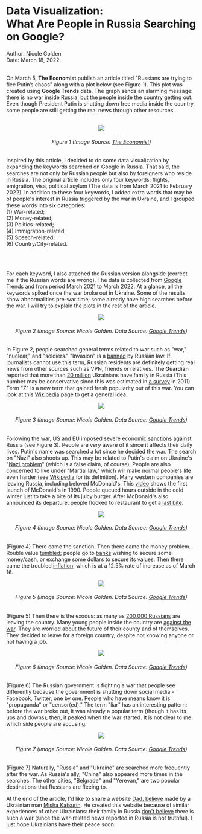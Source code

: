 
  <h1>Data Visualization: <br>What Are People in Russia Searching on Google?</h1>
<p>Author: Nicole Golden<br> Date: March 18, 2022 </p>
        
<p class="lead">
<br>
On March 5, <span style="font-weight: 600">The Economist</span> publish an article titled "Russians are trying to flee Putin’s chaos" along with a plot below (see Figure 1). This plot was created using <span style="font-weight: 600">Google Trends</span> data. The graph sends an alarming message: there is no war inside Russia, but the people inside the country getting out. Even though President Putin is shutting down free media inside the country, some people are still getting the real news through other resources.   
 <br><br>
</p>
       
<center>            
<img src="figure/economist_magazine.png">
<h6>Figure 1 (Image Source: <a href="https://www.economist.com/graphic-detail/2022/03/04/russians-are-trying-to-flee-putins-chaos?utm_medium=social-media.content.np&utm_source=twitter&utm_campaign=editorial-social&utm_content=discovery.content" target="_blank">The Economist</a>) 
</h6>
</center>
                
<p class="lead">    
Inspired by this article, I decided to do some data visualization by expanding the keywords searched on Google in Russia. That said, the searches are not only by Russian people but also by foreigners who reside in Russia. The original article includes only four keywords: flights, emigration, visa, political asylum (The data is from March 2021 to February 2022). In addition to these four keywords, I added extra words that may be of people's interest in Russia triggered by the war in Ukraine, and I grouped these words into six categories: <br>
(1) War-related; <br>
(2) Money-related; <br>
(3) Politics-related; <br>
(4) Immigration-related; <br>
(5) Speech-related; <br>
(6) Country/City-related.

<br><br>
                
For each keyword, I also attached the Russian version alongside (correct me if the Russian words are wrong). The data is collected from <a href="https://trends.google.com/trends/?geo=US">Google Trends</a> and from period March 2021 to March 2022. At a glance, all the keywords spiked once the war broke out in Ukraine. Some of the results show abnormalities pre-war time; some already have high searches before the war. I will try to explain the plots in the rest of the article.     
</p>

<center>            
<img src="figure/all_war.png">
<h6>Figure 2 (Image Source: Nicole Golden. Data Source: 
<a href="https://trends.google.com/trends/?geo=US" target="_blank">Google Trends</a>) 
</h6>
</center>
            
<p class="lead">    
In Figure 2, people searched general terms related to war such as "war," "nuclear," and "soldiers." "Invasion" is a <a href="https://www.npr.org/2022/03/05/1084729579/russian-law-bans-journalists-from-calling-ukraine-conflict-a-war-or-an-invasion" target="_blank">banned</a> by Russian law. If journalists cannot use this term, Russian residents are definitely getting real news from other sources such as VPN, friends or relatives. <span style="font-weight: 600">The Guardian</span> reported that more than <a href="https://www.theguardian.com/world/2022/mar/18/ukraine-russia-families-divided-over-war" target="_blank">20 million</a> Ukrainians have family in Russia (This number may be conservative since this was estimated in <a href="https://rb.com.ua/blog/rossija-glazami-ukraincev/" target="_blank">a survey</a> in 2011). Term "Z" is a new term that gained fresh popularity out of this war. You can look at this <a href="https://en.wikipedia.org/wiki/Z_(military_symbol)" target="_blank">Wikipedia</a> page to get a general idea.   
</p>

<center>            
<img src="figure/all_politics.png">
<h6>Figure 3 (Image Source: Nicole Golden. Data Source: 
<a href="https://trends.google.com/trends/?geo=US" target="_blank">Google Trends</a>) 
</h6>
</center>
            
<p class="lead">    
Following the war, US and EU imposed severe economic <a href="https://www.bloomberg.com/news/articles/2022-02-28/sanctions-imposed-so-far-on-russia-from-the-u-s-eu-and-u-k" target="_blank">sanctions</a> against Russia (see Figure 3). People are very aware of it since it affects their daily lives. Putin's name was searched a lot since he decided the war. The search on "Nazi" also shoots up. This may be related to Putin's claim on Ukraine's "<a href="https://www.nbcnews.com/think/opinion/ukraine-has-nazi-problem-vladimir-putin-s-denazification-claim-war-ncna1290946" target="_blank">Nazi problem</a>" (which is a false claim, of course). People are also concerned to live under "Martial law," which will make normal people's life even harder (see <a href="https://en.wikipedia.org/wiki/Martial_law" target="_blank">Wikipedia</a> for its definition). Many western companies are leaving Russia, including beloved McDonald's. This <a href="https://www.youtube.com/watch?v=ckbfS99N6jY" target="_blank">video</a> shows the first launch of McDonald's in 1990. People queued hours outside in the cold winter just to take a bite of its juicy burger. After McDonald's also announced its departure, people flocked to restaurant to get a <a href="https://tatvabodhini.com/russians-grab-their-last-meal-at-mc-donalds-as-it-announces-shutdown/" target="_blank">last bite</a>.       
</p>

<center>
<img src="figure/all_money.png">
<h6>Figure 4 (Image Source: Nicole Golden. Data Source: 
<a href="https://trends.google.com/trends/?geo=US" target="_blank">Google Trends</a>) 
</h6>
</center>
            
<p class="lead">  
(Figure 4) There came the sanction. Then there came the money problem. Rouble value <a href="https://www.reuters.com/business/russian-rouble-tumbles-record-low-2022-02-28/" target="_blank">tumbled</a>; people go to <a href="https://www.reuters.com/world/europe/russians-queue-cash-west-targets-banks-over-ukraine-2022-02-27/" target="_blank">banks</a> wishing to secure some money/cash, or exchange some dollars to secure its values. Then there came the troubled <a href="https://www.reuters.com/world/europe/russian-inflation-accelerates-125-highest-since-2015-2022-03-16/" target="_blank">inflation</a>, which is at a 12.5% rate of increase as of March 16.   
</p>

<center>         
<img src="figure/all_immigration.png">
<h6>Figure 5 (Image Source: Nicole Golden. Data Source: 
                <a href="https://trends.google.com/trends/?geo=US" target="_blank">Google Trends</a>) 
</h6>
</center>

<p class="lead">  
(Figure 5) Then there is the exodus: as many as <a href="https://www.bbc.com/news/world-europe-60697763" target="_blank">200,000 Russians</a> are leaving the country. Many young people inside the country are <a href="https://qz.com/2135871/do-russians-support-war-with-ukraine/" target="_blank">against the war</a>. They are worried about the future of their county and of themselves. They decided to leave for a foreign country, despite not knowing anyone or not having a job. 
</p>
            
<center>            
<img src="figure/all_speech.png">
<h6>Figure 6 (Image Source: Nicole Golden. Data Source: 
                <a href="https://trends.google.com/trends/?geo=US" target="_blank">Google Trends</a>) 
</h6>
</center>
            
<p class="lead"> 
(Figure 6) The Russian government is fighting a war that people see differently because the government is shutting down social media - Facebook, Twitter, one by one. People who have means know it is "propaganda" or "censor(ed)." The term "liar" has an interesting pattern: before the war broke out, it was already a popular term (though it has its ups and downs); then, it peaked when the war started. It is not clear to me which side people are accusing.  
</p>
            
<center>            
<img src="figure/all_countrycity.png">
<h6>Figure 7 (Image Source: Nicole Golden. Data Source: 
                <a href="https://trends.google.com/trends/?geo=US" target="_blank">Google Trends</a>) 
</h6>
</center>

<p class="lead"> 
                 (Figure 7) Naturally, "Russia" and "Ukraine" are searched more frequently after the war. As Russia's ally, "China" also appeared more times in the searches. The other cities, "Belgrade" and "Yerevan," are two popular destinations that Russians are fleeing to. 
</p>
               
<p class="lead"> 
At the end of the article, I'd like to share a website <a href="https://papapover.com/en/" target="_blank">Dad, believe</a> made by a Ukrainian man <a href="https://www.nytimes.com/2022/03/06/world/europe/ukraine-russia-families.html" target="_blank">Misha Katsurin</a>. He created this website because of similar experiences of other Ukrainians: their family in Russia <a href="https://www.theguardian.com/world/2022/mar/18/ukraine-russia-families-divided-over-war" target="_blank">don't believe</a> there is such a war (since the war-related news reported in Russia is not truthful). I just hope Ukrainians have their peace soon. 
</p>

<br><br><br><br>

